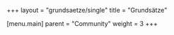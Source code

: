 +++
layout = "grundsaetze/single"
title = "Grundsätze"

[menu.main]
  parent = "Community"
  weight = 3
+++
